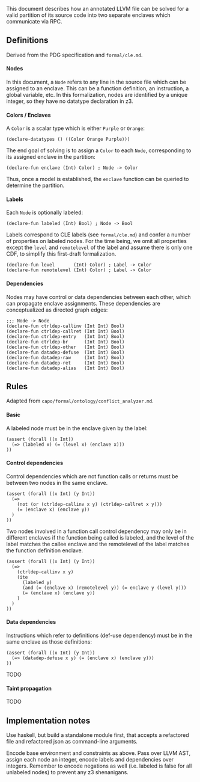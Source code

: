 This document describes how an annotated LLVM file can be solved for a valid
partition of its source code into two separate enclaves which communicate via
RPC.

## Definitions

Derived from the PDG specification and `formal/cle.md`.

#### Nodes

In this document, a `Node` refers to any line in the source file which can be
assigned to an enclave. This can be a function definition, an instruction, a
global variable, etc. In this formalization, nodes are identified by a unique
integer, so they have no datatype declaration in z3.

#### Colors / Enclaves

A `Color` is a scalar type which is either `Purple` or `Orange`:

```
(declare-datatypes () ((Color Orange Purple)))
```

The end goal of solving is to assign a `Color` to each `Node`, corresponding to
its assigned enclave in the partition:

```
(declare-fun enclave (Int) Color) ; Node -> Color
```

Thus, once a model is established, the `enclave` function can be queried to
determine the partition.

#### Labels

Each `Node` is optionally labeled:

```
(declare-fun labeled (Int) Bool) ; Node -> Bool
```

Labels correspond to CLE labels (see `formal/cle.md`) and confer a number of
properties on labeled nodes. For the time being, we omit all properties except
the `level` and `remotelevel` of the label and assume there is only one CDF,
to simplify this first-draft formalization.

```
(declare-fun level       (Int) Color) ; Label -> Color
(declare-fun remotelevel (Int) Color) ; Label -> Color
```

#### Dependencies

Nodes may have control or data dependencies between each other, which can
propagate enclave assignments. These dependencies are conceptualized as directed
graph edges:

```
;;; Node -> Node
(declare-fun ctrldep-callinv (Int Int) Bool)
(declare-fun ctrldep-callret (Int Int) Bool)
(declare-fun ctrldep-entry   (Int Int) Bool)
(declare-fun ctrldep-br      (Int Int) Bool)
(declare-fun ctrldep-other   (Int Int) Bool)
(declare-fun datadep-defuse  (Int Int) Bool)
(declare-fun datadep-raw     (Int Int) Bool)
(declare-fun datadep-ret     (Int Int) Bool)
(declare-fun datadep-alias   (Int Int) Bool)
```

## Rules

Adapted from `capo/formal/ontology/conflict_analyzer.md`.

#### Basic

A labeled node must be in the enclave given by the label:

```
(assert (forall ((x Int))
  (=> (labeled x) (= (level x) (enclave x)))
))
```

#### Control dependencies

Control dependencies which are not function calls or returns must be between
two nodes in the same enclave.

```
(assert (forall ((x Int) (y Int))
  (=>
    (not (or (ctrldep-callinv x y) (ctrldep-callret x y)))
    (= (enclave x) (enclave y))
  )
))
```

Two nodes involved in a function call control dependency may only be in
different enclaves if the function being called is labeled, and the level of
the label matches the callee enclave and the remotelevel of the label matches
the function definition enclave.

```
(assert (forall ((x Int) (y Int))
  (=>
    (ctrldep-callinv x y)
    (ite
      (labeled y)
      (and (= (enclave x) (remotelevel y)) (= enclave y (level y)))
      (= (enclave x) (enclave y))
    )
  )
))
```

#### Data dependencies

Instructions which refer to definitions (def-use dependency) must be in the
same enclave as those definitions:

```
(assert (forall ((x Int) (y Int))
  (=> (datadep-defuse x y) (= (enclave x) (enclave y)))
))
```

TODO

#### Taint propagation

TODO

## Implementation notes

Use haskell, but build a standalone module first, that accepts a refactored
file and refactored json as command-line arguments.

Encode base environment and constraints as above. Pass over LLVM AST, assign
each node an integer, encode labels and dependencies over integers. Remember
to encode negations as well (i.e. labeled is false for all unlabeled nodes) to
prevent any z3 shenanigans.
